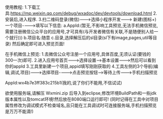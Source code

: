 
使用教程:
1.下载工具:https://mp.weixin.qq.com/debug/wxadoc/dev/devtools/download.html
2.安装后,进入程序.
3.扫二维码登录(微信)--->选择小程序开发---> 新建(图标+)一个项目---->填写以下信息:
		a.AppId:(暂无,不影响工具预览,无法手机微信预览,需要注册微信公众平台的应用号,才可具有(与开发者微信有关联,不是随便别人给一个就行)))
		b.项目名:随意
		c.目录,选择解压后的sl目录(sl下有image,pages,util等目录)
	然后确定即可进入预览页面!
	

在手机微信上预览:
1.去微信公众号注册一个应用号,具体百度,无须认证(要钱的300一次)即可.
2.进入应用号首页--->选择设置-->基本设置--->然后可以看到你的appId
3.工具里新建一个项目,appid填写刚刚获取的
4.工具左侧的3个导航(编辑,调试,项目)--->选择项目---->点击预览按钮-->等待上传--->手机扫描预览


AppId:wx4b7e3ff383c215b1(我的,说了你们不能用,不信试试)

欲使用服务端,请解压 Wxmini.zip 后导入到eclipse,修改环境BuildPath和一些jdk版本属性以及tomcat环境!然后放在8080端口运行即可!
(同时记得在工具中对项目属性修改为调试模式不检查域名,且只能在工具调试时可连接服务端,手机扫描预览是万万不能滴!)